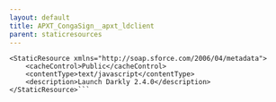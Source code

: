```yaml
---
layout: default
title: APXT_CongaSign__apxt_ldclient
parent: staticresources
---
```


```<?xml version="1.0" encoding="UTF-8"?>
<StaticResource xmlns="http://soap.sforce.com/2006/04/metadata">
    <cacheControl>Public</cacheControl>
    <contentType>text/javascript</contentType>
    <description>Launch Darkly 2.4.0</description>
</StaticResource>```
